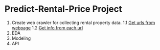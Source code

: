 # Predict-Rental-Price Project

1. Create web crawler for collecting rental property data.
   1.1 [Get urls from webpage]()
   1.2 [Get info from each url]()
2. EDA
3. Modeling
4. API
